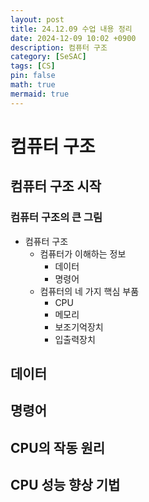 ```yaml
---
layout: post
title: 24.12.09 수업 내용 정리
date: 2024-12-09 10:02 +0900
description: 컴퓨터 구조
category: [SeSAC]
tags: [CS]
pin: false
math: true
mermaid: true
---
```

# 컴퓨터 구조
## 컴퓨터 구조 시작
### 컴퓨터 구조의 큰 그림
- 컴퓨터 구조
  - 컴퓨터가 이해하는 정보
    - 데이터
    - 명령어
  - 컴퓨터의 네 가지 핵심 부품
    - CPU
    - 메모리
    - 보조기억장치
    - 입출력장치

## 데이터


## 명령어

## CPU의 작동 원리

## CPU 성능 향상 기법
